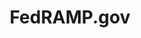 ---
layout: home-new
body-class: home-new
permalink: /
title: FedRAMP.gov
hero-image: /assets/img/home-banner.png
hero-text: Securing Cloud Products Across the Federal Government
hero-secondary-text: The Federal Risk and Authorization Management Program (FedRAMP) provides a standardized approach to security authorizations for cloud service offerings.
marketplace-text: The FedRAMP Marketplace provides a searchable, sortable database of cloud offerings that have achieved a FedRAMP designation.
csp-header: Are you a CSP and donʼt know where to start?
csp-text: To get started with FedRAMP, CSPs interested in pursing an authorization should complete a CSP Information Form. Completing this form will trigger the FedRAMP Program Management Office (PMO) to set up an intake call to discuss your system and the best authorization strategy for you.
---